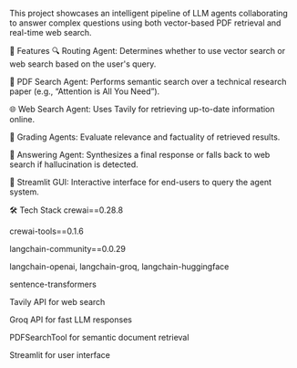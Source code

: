 This project showcases an intelligent pipeline of LLM agents collaborating to answer complex questions using both vector-based PDF retrieval and real-time web search.

🚀 Features
🔍 Routing Agent: Determines whether to use vector search or web search based on the user's query.

📄 PDF Search Agent: Performs semantic search over a technical research paper (e.g., “Attention is All You Need”).

🌐 Web Search Agent: Uses Tavily for retrieving up-to-date information online.

🧪 Grading Agents: Evaluate relevance and factuality of retrieved results.

💬 Answering Agent: Synthesizes a final response or falls back to web search if hallucination is detected.

🧩 Streamlit GUI: Interactive interface for end-users to query the agent system.


🛠️ Tech Stack
crewai==0.28.8

crewai-tools==0.1.6

langchain-community==0.0.29

langchain-openai, langchain-groq, langchain-huggingface

sentence-transformers

Tavily API for web search

Groq API for fast LLM responses

PDFSearchTool for semantic document retrieval

Streamlit for user interface
